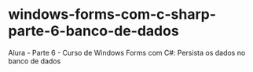 # windows-forms-com-c-sharp-parte-6-banco-de-dados
Alura - Parte 6 -  Curso de Windows Forms com C#: Persista os dados no banco de dados
